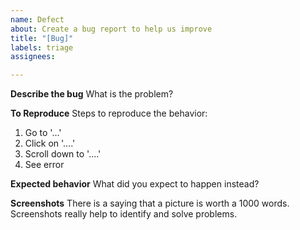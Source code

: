 ```yaml
---
name: Defect
about: Create a bug report to help us improve
title: "[Bug]"
labels: triage
assignees: 

---
```


**Describe the bug**
What is the problem?

**To Reproduce**
Steps to reproduce the behavior:
1. Go to '...'
2. Click on '....'
3. Scroll down to '....'
4. See error

**Expected behavior**
What did you expect to happen instead?

**Screenshots**
There is a saying that a picture is worth a 1000 words. Screenshots really help to identify and solve problems.
